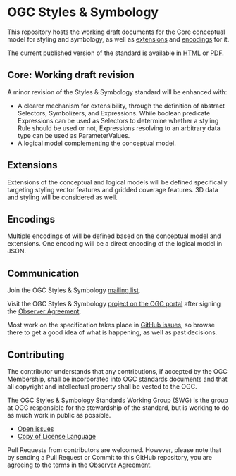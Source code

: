 # OGC Styles & Symbology

This repository hosts the working draft documents for the Core conceptual model for styling and symbology, as well as [extensions](extensions) and [encodings](encodings) for it.

The current published version of the standard is available in [HTML](https://docs.ogc.org/is/18-067r3/18-067r3.html) or [PDF](https://docs.ogc.org/is/18-067r3/18-067r3.pdf).

## Core: Working draft revision

A minor revision of the Styles & Symbology standard will be enhanced with:
- A clearer mechanism for extensibility, through the definition of abstract Selectors, Symbolizers,
and Expressions. While boolean predicate Expressions can be used as Selectors to determine
whether a styling Rule should be used or not, Expressions resolving to an arbitrary data type can be
used as ParameterValues.
- A logical model complementing the conceptual model.

## Extensions

Extensions of the conceptual and logical models will be defined specifically targeting styling
vector features and gridded coverage features. 3D data and styling will be considered as well.

## Encodings

Multiple encodings of will be defined based on the conceptual model and extensions.
One encoding will be a direct encoding of the logical model in JSON.

## Communication

Join the OGC Styles & Symbology [mailing list](https://lists.ogc.org/mailman/listinfo/styles-se.swg).

Visit the OGC Styles & Symbology [project on the OGC portal](https://portal.ogc.org/files/?artifact_id=37164) after signing the [Observer Agreement](https://portal.ogc.org/files/?artifact_id=92169).

Most work on the specification takes place in [GitHub issues](https://github.com/opengeospatial/styles-and-symbology/issues),
so browse there to get a good idea of what is happening, as well as past decisions.

## Contributing

The contributor understands that any contributions, if accepted by the OGC Membership, shall be incorporated into OGC standards documents and that all copyright and intellectual property shall be vested to the OGC.

The OGC Styles & Symbology Standards Working Group (SWG) is the group at OGC responsible for the stewardship of the standard, but is working to do as much work in public as possible.

* [Open issues](https://github.com/opengeospatial/styles-and-symbology/issues)
* [Copy of License Language](https://raw.githubusercontent.com/opengeospatial/styles-and-symbology/main/LICENSE)

Pull Requests from contributors are welcomed. However, please note that by sending a Pull Request or Commit to this GitHub repository, you are agreeing to the terms in the [Observer Agreement](https://portal.ogc.org/files/?artifact_id=37164).

